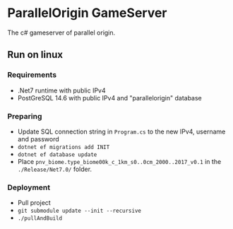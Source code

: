 # ParallelOrigin GameServer

The c# gameserver of parallel origin. 

## Run on linux

### Requirements
- .Net7 runtime with public IPv4
- PostGreSQL 14.6 with public IPv4 and "parallelorigin" database

### Preparing
- Update SQL connection string in `Program.cs` to the new IPv4, username and password
- `dotnet ef migrations add INIT` 
- `dotnet ef database update`
- Place `pnv_biome.type_biome00k_c_1km_s0..0cm_2000..2017_v0.1` in the `./Release/Net7.0/` folder. 

### Deployment
- Pull project
- `git submodule update --init --recursive`
- `./pullAndBuild`


